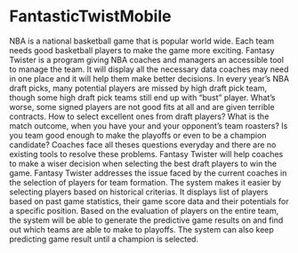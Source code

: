# FantasticTwistMobile
NBA is a national basketball game that is  popular world wide. Each team needs good basketball players to make the game more exciting. Fantasy Twister is a program giving NBA coaches and managers an accessible tool to manage the team. It will display all the necessary data coaches may need in one place and it will help them make better decisions. In every year’s NBA draft picks, many potential players are missed by high draft pick team, though some high draft pick teams still end up with “bust” player. What’s worse, some signed players are not good fits at all and are given terrible contracts. 
How to select excellent ones from draft players? What is the match outcome, when you have your and your opponent’s team roasters? Is you team good enough to make the playoffs or even to be a champion candidate? Coaches face all theses questions everyday and there are no existing tools to resolve these problems. Fantasy Twister will help coaches to make a wiser decision when selecting the best draft players to win the game. 
Fantasy Twister addresses the issue faced by the current coaches in the selection of players for team formation. The system makes it easier by selecting players based on historical criterias. It displays list of players based on past game statistics, their game score data and their potentials for a specific position. Based on the evaluation of players on the entire team, the system will be able to generate the predictive game results on and find out which teams are able to make to playoffs. The system can also keep predicting game result until a champion is selected. 
